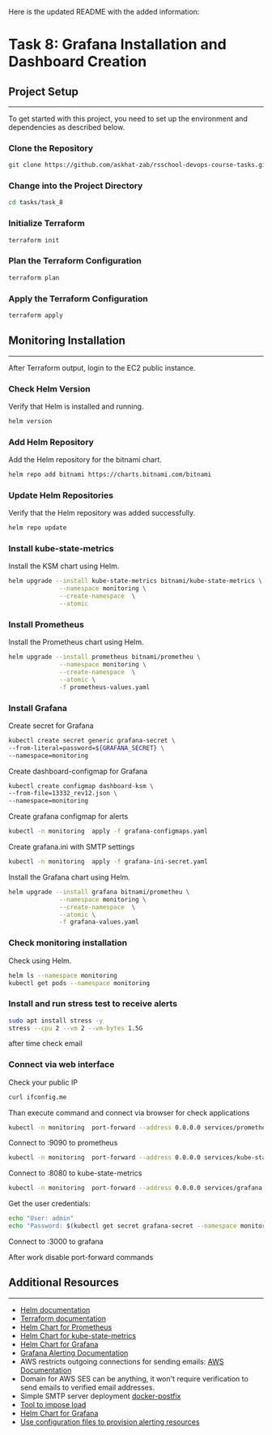 

Here is the updated README with the added information:


Task 8: Grafana Installation and Dashboard Creation
==============================================

## Project Setup
---------------

To get started with this project, you need to set up the environment and dependencies as described below.

### Clone the Repository

```bash
git clone https://github.com/askhat-zab/rsschool-devops-course-tasks.git --branch task_8
```

### Change into the Project Directory

```bash
cd tasks/task_8
```

### Initialize Terraform

```bash
terraform init
```

### Plan the Terraform Configuration

```bash
terraform plan
```

### Apply the Terraform Configuration

```bash
terraform apply
```

## Monitoring Installation
----------------------

After Terraform output, login to the EC2 public instance.

### Check Helm Version

Verify that Helm is installed and running.

```bash
helm version
```

### Add Helm Repository

Add the Helm repository for the bitnami chart.

```bash
helm repo add bitnami https://charts.bitnami.com/bitnami
```

### Update Helm Repositories

Verify that the Helm repository was added successfully.

```bash
helm repo update
```

### Install kube-state-metrics

Install the KSM chart using Helm.

```bash
helm upgrade --install kube-state-metrics bitnami/kube-state-metrics \
              --namespace monitoring \
              --create-namespace  \
              --atomic 
```

### Install Prometheus

Install the Prometheus chart using Helm.

```bash
helm upgrade --install prometheus bitnami/prometheu \
              --namespace monitoring \
              --create-namespace  \
              --atomic \
              -f prometheus-values.yaml
```


### Install Grafana

Create secret for Grafana
```bash
kubectl create secret generic grafana-secret \
--from-literal=password=${GRAFANA_SECRET} \
--namespace=monitoring
```

Create dashboard-configmap for Grafana
```bash
kubectl create configmap dashboard-ksm \
--from-file=13332_rev12.json \
--namespace=monitoring
```

Create grafana configmap for alerts
```bash
kubectl -n monitoring  apply -f grafana-configmaps.yaml
```

Create grafana.ini with SMTP settings
```bash
kubectl -n monitoring  apply -f grafana-ini-secret.yaml
```

Install the Grafana chart using Helm.
```bash
helm upgrade --install grafana bitnami/prometheu \
              --namespace monitoring \
              --create-namespace  \
              --atomic \
              -f grafana-values.yaml
```


### Check monitoring installation

Check using Helm.

```bash
helm ls --namespace monitoring 
kubectl get pods --namespace monitoring 
```


### Install and run stress test to receive alerts

```bash
sudo apt install stress -y
stress --cpu 2 --vm 2 --vm-bytes 1.5G
```
after time check email

### Connect via web interface

Check your public IP
```bash
curl ifconfig.me
```

Than execute command and connect via browser for check applications
```bash
kubectl -n monitoring  port-forward --address 0.0.0.0 services/prometheus-server 9090:80
```

Connect to <your-public-IP>:9090 to prometheus
```bash
kubectl -n monitoring  port-forward --address 0.0.0.0 services/kube-state-metrics 8080:8080
```

Connect to <your-public-IP>:8080 to kube-state-metrics
```bash
kubectl -n monitoring  port-forward --address 0.0.0.0 services/grafana 3000:3000 &
```

Get the user credentials:
```bash
echo "User: admin"
echo "Password: $(kubectl get secret grafana-secret --namespace monitoring -o jsonpath="{.data.password}" | base64 -d)"
```

Connect to <your-public-IP>:3000 to grafana


After work disable port-forward commands


## Additional Resources
--------------------
* [Helm documentation](https://helm.sh/docs/)
* [Terraform documentation](https://www.terraform.io/docs/)
* [Helm Chart for Prometheus](https://github.com/bitnami/charts/tree/main/bitnami/prometheus)
* [Helm Chart for kube-state-metrics](https://github.com/bitnami/charts/tree/main/bitnami/kube-state-metrics)
* [Helm Chart for Grafana](https://github.com/bitnami/charts/tree/main/bitnami/grafana)
* [Grafana Alerting Documentation](https://grafana.com/docs/grafana/latest/alerting/)
* AWS restricts outgoing connections for sending emails: [AWS Documentation](https://docs.aws.amazon.com/AWSEC2/latest/UserGuide/ec2-resource-limits.html#port-25-throttle)
* Domain for AWS SES can be anything, it won't require verification to send emails to verified email addresses.
* Simple SMTP server deployment [docker-postfix](https://github.com/bokysan/docker-postfix)
* [Tool to impose load](https://linux.die.net/man/1/stress)
* [Helm Chart for Grafana](https://github.com/bitnami/charts/tree/main/bitnami/grafana)
* [Use configuration files to provision alerting resources](https://grafana.com/docs/grafana/latest/alerting/set-up/provision-alerting-resources/file-provisioning/)